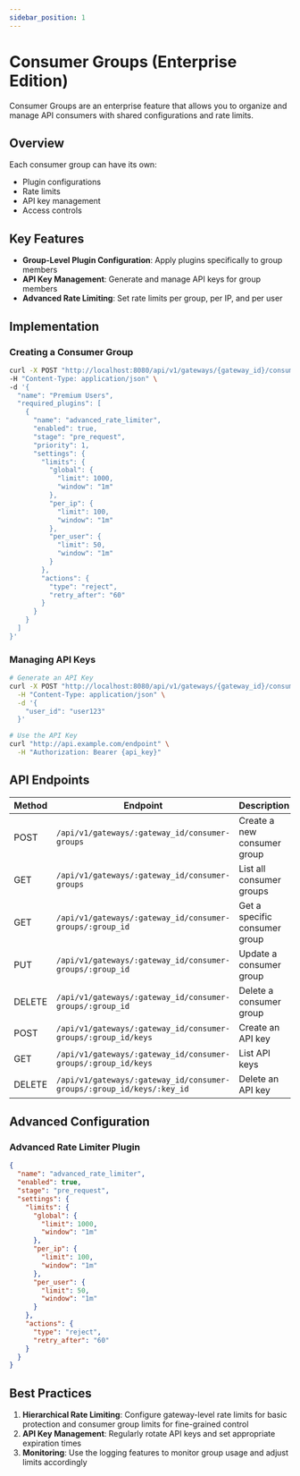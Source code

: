 ```yaml
---
sidebar_position: 1
---
```


# Consumer Groups (Enterprise Edition)

Consumer Groups are an enterprise feature that allows you to organize and manage API consumers with shared configurations and rate limits.

## Overview

Each consumer group can have its own:
- Plugin configurations
- Rate limits
- API key management
- Access controls

## Key Features

- **Group-Level Plugin Configuration**: Apply plugins specifically to group members
- **API Key Management**: Generate and manage API keys for group members
- **Advanced Rate Limiting**: Set rate limits per group, per IP, and per user

## Implementation

### Creating a Consumer Group

```bash
curl -X POST "http://localhost:8080/api/v1/gateways/{gateway_id}/consumer-groups" \
-H "Content-Type: application/json" \
-d '{
  "name": "Premium Users",
  "required_plugins": [
    {
      "name": "advanced_rate_limiter",
      "enabled": true,
      "stage": "pre_request",
      "priority": 1,
      "settings": {
        "limits": {
          "global": {
            "limit": 1000,
            "window": "1m"
          },
          "per_ip": {
            "limit": 100,
            "window": "1m"
          },
          "per_user": {
            "limit": 50,
            "window": "1m"
          }
        },
        "actions": {
          "type": "reject",
          "retry_after": "60"
        }
      }
    }
  ]
}'
```

### Managing API Keys

```bash
# Generate an API Key
curl -X POST "http://localhost:8080/api/v1/gateways/{gateway_id}/consumer-groups/{group_id}/keys" \
  -H "Content-Type: application/json" \
  -d '{
    "user_id": "user123"
  }'

# Use the API Key
curl "http://api.example.com/endpoint" \
  -H "Authorization: Bearer {api_key}"
```

## API Endpoints

| Method | Endpoint | Description |
|--------|----------|-------------|
| POST   | `/api/v1/gateways/:gateway_id/consumer-groups` | Create a new consumer group |
| GET    | `/api/v1/gateways/:gateway_id/consumer-groups` | List all consumer groups |
| GET    | `/api/v1/gateways/:gateway_id/consumer-groups/:group_id` | Get a specific consumer group |
| PUT    | `/api/v1/gateways/:gateway_id/consumer-groups/:group_id` | Update a consumer group |
| DELETE | `/api/v1/gateways/:gateway_id/consumer-groups/:group_id` | Delete a consumer group |
| POST   | `/api/v1/gateways/:gateway_id/consumer-groups/:group_id/keys` | Create an API key |
| GET    | `/api/v1/gateways/:gateway_id/consumer-groups/:group_id/keys` | List API keys |
| DELETE | `/api/v1/gateways/:gateway_id/consumer-groups/:group_id/keys/:key_id` | Delete an API key |

## Advanced Configuration

### Advanced Rate Limiter Plugin

```json
{
  "name": "advanced_rate_limiter",
  "enabled": true,
  "stage": "pre_request",
  "settings": {
    "limits": {
      "global": {
        "limit": 1000,
        "window": "1m"
      },
      "per_ip": {
        "limit": 100,
        "window": "1m"
      },
      "per_user": {
        "limit": 50,
        "window": "1m"
      }
    },
    "actions": {
      "type": "reject",
      "retry_after": "60"
    }
  }
}
```

## Best Practices

1. **Hierarchical Rate Limiting**: Configure gateway-level rate limits for basic protection and consumer group limits for fine-grained control
2. **API Key Management**: Regularly rotate API keys and set appropriate expiration times
3. **Monitoring**: Use the logging features to monitor group usage and adjust limits accordingly

